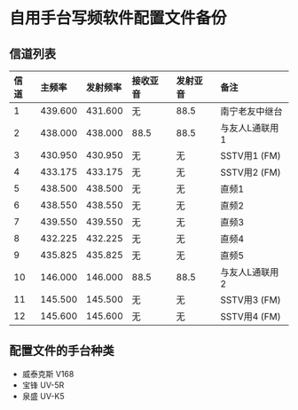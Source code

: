 # 自用手台写频软件配置文件备份

## 信道列表

| 信道 | 主频率 | 发射频率 | 接收亚音 | 发射亚音 | 备注 |
| :---------------------- | :------ | :---- | :------ | :------ | :------ |
| 1 | 439.600 | 431.600 | 无 | 88.5 | 南宁老友中继台 |
| 2 | 438.000 | 438.000 | 88.5 | 88.5 | 与友人L通联用1 |
| 3 | 430.950 | 430.950 | 无 | 无 | SSTV用1 (FM) |
| 4 | 433.175 | 433.175 | 无 | 无 | SSTV用2 (FM) |
| 5 | 438.500 | 438.500 | 无 | 无 | 直频1 |
| 6 | 438.550 | 438.550 | 无 | 无 | 直频2 |
| 7 | 439.550 | 439.550 | 无 | 无 | 直频3 |
| 8 | 432.225 | 432.225 | 无 | 无 | 直频4 |
| 9 | 435.825 | 435.825 | 无 | 无 | 直频5 |
| 10 | 146.000 | 146.000 | 88.5 | 88.5 | 与友人L通联用2 |
| 11 | 145.500 | 145.500 | 无 | 无 | SSTV用3 (FM) |
| 12 | 145.600 | 145.600 | 无 | 无 | SSTV用4 (FM) |


## 配置文件的手台种类

- 威泰克斯 V168
- 宝锋 UV-5R
- 泉盛 UV-K5
